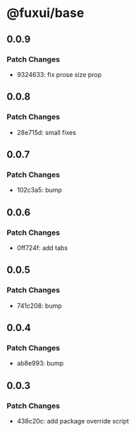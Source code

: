 # @fuxui/base

## 0.0.9

### Patch Changes

- 9324633: fix prose size prop

## 0.0.8

### Patch Changes

- 28e715d: small fixes

## 0.0.7

### Patch Changes

- 102c3a5: bump

## 0.0.6

### Patch Changes

- 0ff724f: add tabs

## 0.0.5

### Patch Changes

- 741c208: bump

## 0.0.4

### Patch Changes

- ab8e993: bump

## 0.0.3

### Patch Changes

- 438c20c: add package override script
